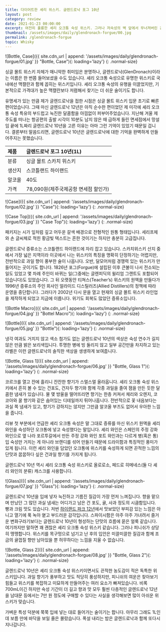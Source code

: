 ```yaml
---
title: 다이어트한 셰리 위스키. 글렌드로낙 포그 10년
layout: post
category: review
date: 2021-01-23 00:00:00
excerpt: 여전히 훌륭한 셰리 오크통 숙성 위스키. 그러나 저숙성의 벽 앞에서 무너져버린 감미로운 여운. 싱글 몰트 스카치위스키 글렌드로낙 포그 10년 리뷰.
thumbnail: /assets/images/daily/glendronach-forgue/00.jpg
permalink: /glendronach-forgue
topic: Whisky
---
```


![Bottle, Case]({{ site.cdn_url | append: '/assets/images/daily/glendronach-forgue/01.jpg' }} "Bottle, Case"){: loading='lazy'}
{: .normal-size}

싱글 몰트 위스키 자체가 매니악한 취미임은 분명하나, 글렌드로낙(GlenDronach)이라는 이름은 한 번쯤 들어보셨을 수도 있습니다. 셰리 오크통 숙성으로 유명한 위스키로 국내에선 맥캘란과 함께 꼽히는 위스키입니다. 셰리 오크통 숙성의 유행을 이끌었지만, 기본적으로 가격대가 높은 맥캘란보다 저렴해서 찾기는 더 쉬운 술이기도 합니다.

유명세가 있는 만큼 제가 글렌드로낙을 접한 시점은 싱글 몰트 위스키 입문 초기로 빠른 편이었습니다. 그때 마신 글렌드로낙 12년은 아직 순수한 편이었던 제 미각에 셰리 오크통 숙성 특유의 부드럽고 눅진한 달콤함을 아낌없이 퍼부어주었습니다. 지난해 겨울 제주도를 떠나는 항공편의 출발 시각이 10분도 남지 않은 때 급하게 들린 면세점에서 망설임 끝에 1L짜리 글렌드로낙 10년을 고른 이유는 아마 그런 기억이 있었기 때문일 겁니다. 결론부터 말씀드리면, 글렌드로낙 10년은 글렌드로낙에 대한 기억을 완벽하게 만들어주지는 못했습니다.

|제품|글렌드로낙 포그 10년(1L)|
|:---|:---|
|분류|싱글 몰트 스카치 위스키|
|생산지|스코틀랜드 하이랜드|
|알코올|40도|
|가격|78,090원(제주국제공항 면세점 할인가)|

![Case]({{ site.cdn_url | append: '/assets/images/daily/glendronach-forgue/02.jpg' }} "Case"){: loading='lazy'}
{: .normal-size}

![Case Top]({{ site.cdn_url | append: '/assets/images/daily/glendronach-forgue/03.jpg' }} "Case Top"){: loading='lazy'}
{: .normal-size}

패키지는 시가 잎처럼 깊고 어두운 갈색 배경으로 전형적인 원통 형태입니다. 세리프체와 손 글씨체로 적힌 황금빛 텍스트는 흔한 것이기는 하지만 충분히 고급집니다.

글렌드로낙 증류소는 스코틀랜드 하이랜드에 자리 잡고 있습니다. 스카치위스키 산지 중에서 가장 넓은 지역이라 이곳에서 나는 위스키의 특징을 명확히 단정하기는 어렵지만, 전반적으로 과일 향이 풍부한 술이 나옵니다. 오반, 달모어처럼 경쟁력 있는 위스키가 만들어지는 곳이기도 합니다. 1826년 포그(Forgue)에 설립된 이후 큰불이 나서 전소되는 일도 있었고 몇 차례 주인이 바뀌는 일(그중에는 글렌피딕의 윌리엄 그랜트도 포함되어 있습니다)도 있었습니다. 그 뒤 오랫동안 티쳐스(Teacher’s) 위스키의 원액을 만들다가 1996년 증류소의 주인 회사인 얼라이드 디스틸러즈(Allied Distillers)의 정책에 따라 운영을 중단합니다. 그러다가 2002년 다시 문을 열고 현재의 싱글 몰트 위스키 라인업을 제작하게 되었고 지금에 이릅니다. 위기도 회복도 많았던 증류소입니다.

![Bottle Macro]({{ site.cdn_url | append: '/assets/images/daily/glendronach-forgue/04.jpg' }} "Bottel Macro"){: loading='lazy'}
{: .normal-size}

![Bottle]({{ site.cdn_url | append: '/assets/images/daily/glendronach-forgue/05.jpg' }} "Bottle"){: loading='lazy'}
{: .normal-size}

냉각 여과도 거치지 않고 색소 첨가도 없는 글렌드로낙 10년의 색상은 숙성 연수가 길지 않은 만큼 밝은 보리색입니다. 투명한 병에 빙 둘리지 않고 일부 공간만을 차지하고 있는 라벨은 이런 글렌드로낙의 솔직한 색상을 생생하게 보여줍니다.

![Bottle, Glass 1]({{ site.cdn_url | append: '/assets/images/daily/glendronach-forgue/06.jpg' }} "Bottle, Glass 1"){: loading='lazy'}
{: .normal-size}

코르크를 열고 잔에 흘리니 잔잔한 향기가 스멀스멀 올라옵니다. 셰리 오크통 숙성 위스키에서 흔히 볼 수 있는 건포도, 건자두 향기와 함께 각종 과일을 졸여 잼을 만든 듯한 달콤한 냄새가 있습니다. 물 몇 방울을 떨어뜨리면 향기는 한층 커져서 체리와 오렌지, 코코아와 꿀 향기와 같은 숨어있는 디테일까지 튀어나옵니다. 전반적으로 꽃 내음보다는 과실 쪽 냄새가 있고, 향기가 강하지는 않지만 그만큼 알코올 부즈도 없어서 우아한 느낌을 줍니다.

리뷰 첫 부분에서 언급한 셰리 오크통 숙성은 말 그대로 증류를 마신 위스키 원액을 셰리 와인을 숙성하던 오크통에 넣고 숙성했다는 말입니다. 셰리 와인은 스페인의 주정 강화 와인으로 옆 나라 포르투갈에서 만든 주정 강화 와인 포트 와인과는 다르게 병(혹은 통)입 숙성만 거치는 게 아니라 브랜디를 섞어 만들기 때문에 드라이함과 특징적인 풍미가 있게 됩니다. 이런 셰리 와인을 담았던 오크통에 위스키를 숙성하게 되면 끈적한 느낌의 단맛과 꿉꿉하다 싶은 건과일 향기를 가지게 됩니다.

글렌드로낙 10년 역시 셰리 오크통 숙성 위스키로 올로로소, 페드로 히메네스(둘 다 셰리 와인의 분류) 캐스크를 사용합니다.

![Glass]({{ site.cdn_url | append: '/assets/images/daily/glendronach-forgue/07.jpg' }} "Glass"){: loading='lazy'}
{: .normal-size}

글렌드로낙 10년을 입에 넣자 눅진하고 기름진 질감이 가장 먼저 느껴집니다. 향을 맡으며 만났던 그 많던 과실 냄새는 어디가고 남은 건 포도, 귤, 사과 정도의 시큼함입니다. 빵과 크림 맛도 있습니다. 저번 <a title='한 모음에 꽉 찬 화려함. 하이랜드 파크 12년' href='/highland-park-12' target='_blank'>하이랜드 파크 12년</a>에서 맛보았던 부피감 있는 느낌은 아니고 열기에 푹 녹아 옅고 부드러운 감각입니다. 스파이시함은 아주 아주 가녀려서 즐거운 변화구라기보다는 글렌드로낙 10년이 형성하는 단맛의 흐름에 묻은 얼룩 같습니다. 여기까지만 말하면 꽤 괜찮은 셰리 오크통 숙성 위스키 같습니다. 그러나 피니쉬가 상당히 맹맹합니다. 위스키를 목구멍으로 넘기고 난 후의 입안은 미끌미끌한 질감과 함께 조금의 귤껍질 향만 남아있을 뿐 허무하다는 느낌을 지울 수 없습니다.

![Bottle, Glass 2]({{ site.cdn_url | append: '/assets/images/daily/glendronach-forgue/08.jpg' }} "Bottle, Glass 2"){: loading='lazy'}
{: .normal-size}

글렌드로낙 10년은 셰리 오크통 숙성 위스키이면서도 끈적한 농도감이 적은 독특한 위스키입니다. 과일 향기가 풍부하고 맛도 적당히 풍성하지만, 피니쉬의 여운은 찾아보기 힘들고 위스키를 복잡하고 미묘하게 만들어주는 여러 요소가 빠져있습니다. 비록 700mL이긴 하지만 숙성 기간이 더 길고 향과 맛 모두 훨씬 다층적인 글렌드로낙 12년을 남대문 등에서는 7만 원 정도에 구매할 수 있다는 사실을 생각해보면 많이 아쉬운 위스키가 맞습니다.

가벼운 특성 덕분에 쭉쭉 입에 넣는 대로 들어가는 술이기는 합니다. 아무리 그래도 1L인데 보름 만에 바닥을 보일 줄은 몰랐습니다. 폭설 내리는 밤은 글렌드로낙과 함께 또다시 지나갑니다.